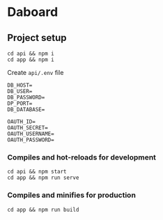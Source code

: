# Daboard

## Project setup
```
cd api && npm i
cd app && npm i
```

Create ``api/.env`` file

```
DB_HOST=
DB_USER=
DB_PASSWORD=
DP_PORT=
DB_DATABASE=

OAUTH_ID=
OAUTH_SECRET=
OAUTH_USERNAME=
OAUTH_PASSWORD=
```

### Compiles and hot-reloads for development
```
cd api && npm start
cd app && npm run serve
```

### Compiles and minifies for production
```
cd app && npm run build
```
